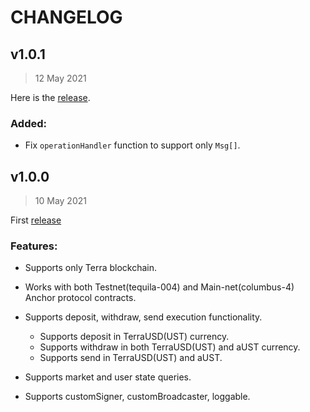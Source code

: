 # CHANGELOG

## v1.0.1
> 12 May 2021
  
  Here is the [release](https://github.com/Anchor-Protocol/anchor-earn/commit/ff6a7a71d682876f8a8792135ebde1a2876736e9).
### Added:
 - Fix `operationHandler` function to support only `Msg[]`.
  
 
## v1.0.0
> 10 May 2021
  
  First [release](https://github.com/Anchor-Protocol/anchor-earn/commit/f30c8a580e23d07669c9b876078112e7c34ec5c1)
### Features:
 - Supports only Terra blockchain.   
 - Works with both Testnet(tequila-004) and Main-net(columbus-4) Anchor protocol contracts.
 - Supports deposit, withdraw, send execution functionality.
    - Supports deposit in TerraUSD(UST) currency.
    - Supports withdraw in both TerraUSD(UST) and aUST currency.
    - Supports send in TerraUSD(UST) and aUST.
    
 - Supports market and user state queries.
 - Supports customSigner, customBroadcaster, loggable.